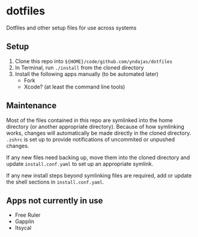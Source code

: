 # dotfiles

Dotfiles and other setup files for use across systems

## Setup

1. Clone this repo into `${HOME}/code/github.com/yndajas/dotfiles`
1. In Terminal, run `./install` from the cloned directory
1. Install the following apps manually (to be automated later)
   - Fork
   - Xcode? (at least the command line tools)

## Maintenance

Most of the files contained in this repo are symlinked into the home directory
(or another appropriate directory). Because of how symlinking works, changes
will automatically be made directly in the cloned directory. `.zshrc` is set up
to provide notifications of uncommited or unpushed changes.

If any new files need backing up, move them into the cloned directory and update
`install.conf.yaml` to set up an appropriate symlink.

If any new install steps beyond symlinking files are required, add or update the
shell sections in `install.conf.yaml`.

## Apps not currently in use

- Free Ruler
- Gapplin
- Itsycal
